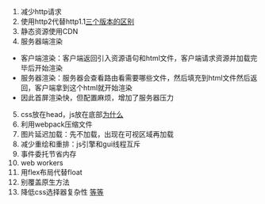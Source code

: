 1. 减少http请求
2. 使用http2代替http1.1[三个版本的区别](../协议/https的工作原理.md)
3. 静态资源使用CDN
4. 服务器端渲染
  * 客户端渲染：客户端返回引入资源语句和html文件，客户端请求资源并加载完毕后开始渲染
  * 服务器渲染：服务器会查看路由看需要哪些文件，然后填充到html文件然后返回，客户端拿到这个html就开始渲染
  * 因此首屏渲染快，但配置麻烦，增加了服务器压力
5. css放在head，js放在底部[为什么](从url到渲染.md)
6. 利用webpack压缩文件
7. 图片延迟加载：先不加载，出现在可视区域再加载
8. 减少重绘和重排：js引擎和gui线程互斥
9. 事件委托节省内存
10. web workers
11. 用flex布局代替float
12. 别覆盖原生方法
13. 降低css选择器复杂性
[等等](https://juejin.cn/post/6892994632968306702#heading-18)